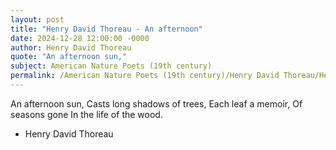 ```yaml
---
layout: post
title: "Henry David Thoreau - An afternoon"
date: 2024-12-28 12:00:00 -0000
author: Henry David Thoreau
quote: "An afternoon sun,"
subject: American Nature Poets (19th century)
permalink: /American Nature Poets (19th century)/Henry David Thoreau/Henry David Thoreau - An afternoon
---
```


An afternoon sun,
Casts long shadows of trees,
Each leaf a memoir,
Of seasons gone
In the life of the wood.

- Henry David Thoreau
